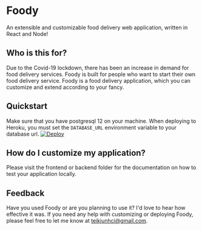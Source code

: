 # Foody
An extensible and customizable food delivery web application, written in React and Node!

## Who is this for?  
Due to the Covid-19 lockdown, there has been an increase in demand for food delivery services.
Foody is built for people who want to start their own food delivery service.
Foody is a food delivery application, which you can customize and extend according to your fancy. 

## Quickstart
Make sure that you have postgresql 12 on your machine.
When deploying to Heroku, you must set the `DATABASE_URL` environment variable to your database url.
[![Deploy](https://www.herokucdn.com/deploy/button.svg)](https://heroku.com)

## How do I customize my application?
Please visit the frontend or backend folder for the documentation on how to test your application locally.

## Feedback 
Have you used Foody or are you planning to use it? I'd love to hear how effective it was. 
If you need any help with customizing or deploying Foody, please feel free to let me know at teikjunhci@gmail.com.

